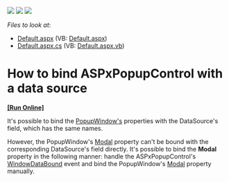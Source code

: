 <!-- default badges list -->
![](https://img.shields.io/endpoint?url=https://codecentral.devexpress.com/api/v1/VersionRange/128563604/13.1.4%2B)
[![](https://img.shields.io/badge/Open_in_DevExpress_Support_Center-FF7200?style=flat-square&logo=DevExpress&logoColor=white)](https://supportcenter.devexpress.com/ticket/details/E2350)
[![](https://img.shields.io/badge/📖_How_to_use_DevExpress_Examples-e9f6fc?style=flat-square)](https://docs.devexpress.com/GeneralInformation/403183)
<!-- default badges end -->
<!-- default file list -->
*Files to look at*:

* [Default.aspx](./CS/WebSite/Default.aspx) (VB: [Default.aspx](./VB/WebSite/Default.aspx))
* [Default.aspx.cs](./CS/WebSite/Default.aspx.cs) (VB: [Default.aspx.vb](./VB/WebSite/Default.aspx.vb))
<!-- default file list end -->
# How to bind ASPxPopupControl with a data source
<!-- run online -->
**[[Run Online]](https://codecentral.devexpress.com/e2350/)**
<!-- run online end -->


<p>It's possible to bind the <a href="http://documentation.devexpress.com/#AspNet/clsDevExpressWebASPxPopupControlPopupWindowtopic">PopupWindow's</a> properties with the DataSource's field, which has the same names.</p><p>However, the PopupWindow's <a href="http://documentation.devexpress.com/#AspNet/DevExpressWebASPxPopupControlPopupWindow_Modaltopic">Modal</a> property can't be bound with the corresponding DataSource's field directly. It's possible to bind the <strong>Modal</strong> property in the following manner: handle the ASPxPopupControl's <a href="http://documentation.devexpress.com/#AspNet/DevExpressWebASPxPopupControlASPxPopupControl_WindowDataBoundtopic">WindowDataBound</a> event and bind the PopupWindow's <a href="http://documentation.devexpress.com/#AspNet/DevExpressWebASPxPopupControlPopupWindow_Modaltopic">Modal</a> property manually.</p>

<br/>


